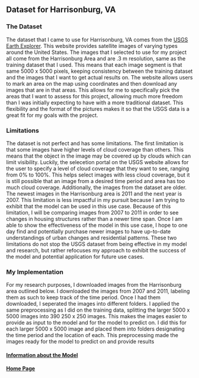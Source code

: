 ## Dataset for Harrisonburg, VA
### The Dataset
The dataset that I came to use for Harrisonburg, VA comes from the [USGS Earth Explorer](https://earthexplorer.usgs.gov/). This website provides satellite images of varying types around the United States. The images that I selected to use for my project all come from the Harrisonburg Area and are .3 m resolution, same as the training dataset that I used. This means that each image segment is that same 5000 x 5000 pixels, keeping consistency between the training dataset and the images that I want to get actual results on. The website allows users to mark an area on the map using coordinates and then download any images that are in that areas. This allows for me to specifically pick the areas that I want to assess for this project, allowing much more freedom than I was initially expecting to have with a more traditional dataset. This flexibility and the format of the pictures makes it so that the USGS data is a great fit for my goals with the project.

### Limitations
The dataset is not perfect and has some limitations. The first limitation is that some images have higher levels of cloud coverage than others. This means that the object in the image may be covered up by clouds which can limit visibility. Luckily, the selecetion portal on the USGS website allows for the user to specify a level of cloud coverage that they want to see, ranging from 0% to 100%. This helps select images with less cloud coverage, but it is still possible that an image from a desired time period and area has too much cloud coverage. Additionally, the images from the dataset are older. The newest images in the Harrisonburg area is 2011 and the next year is 2007. This limitation is less impactful in my pursuit because I am trying to exhibit that the model can be used in this use case. Because of this limitation, I will be comparing images from 2007 to 2011 in order to see changes in housing structures rather than a newer time span. Once I am able to show the effectiveness of the model in this use case, I hope to one day find and potentially purchase newer images to have up-to-date understandings of urban changes and residential patterns. These two limitations do not stop the USGS dataset from being effective in my model and research, but rather refocuses my approach to exhibit the success of the model and potential application for future use cases. 

### My Implementation
For my research purposes, I downloaded images from the Harrisonburg area outlined below. I downloaded the images from 2007 and 2011, labeling them as such to keep track of the time period. Once I had them downloaded, I seperated the images into different folders. I applied the same preprocessing as I did on the training data, splitting the larger 5000 x 5000 images into 390 250 x 250 images. This makes the images easier to provide as input to the model and for the model to predict on. I did this for each larger 5000 x 5000 image and placed them into folders designating the time period and the location of each. This preprocessing made the images ready for the model to predict on and provide results

#### [Information about the Model](model.md)

#### [Home Page](README.md)